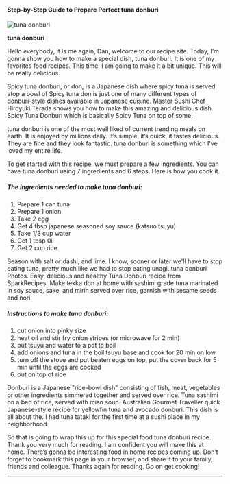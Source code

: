             

#### Step-by-Step Guide to Prepare Perfect tuna donburi

![tuna donburi](https://img-global.cpcdn.com/recipes/45964617/751x532cq70/tuna-donburi-recipe-main-photo.jpg)

**tuna donburi**

Hello everybody, it is me again, Dan, welcome to our recipe site. Today, I’m gonna show you how to make a special dish, tuna donburi. It is one of my favorites food recipes. This time, I am going to make it a bit unique. This will be really delicious.

Spicy tuna donburi, or don, is a Japanese dish where spicy tuna is served atop a bowl of Spicy tuna don is just one of many different types of donburi-style dishes available in Japanese cuisine. Master Sushi Chef Hiroyuki Terada shows you how to make this amazing and delicious dish. Spicy Tuna Donburi which is basically Spicy Tuna on top of some.

tuna donburi is one of the most well liked of current trending meals on earth. It is enjoyed by millions daily. It’s simple, it’s quick, it tastes delicious. They are fine and they look fantastic. tuna donburi is something which I’ve loved my entire life.

To get started with this recipe, we must prepare a few ingredients. You can have tuna donburi using 7 ingredients and 6 steps. Here is how you cook it.

##### The ingredients needed to make tuna donburi:

1.  Prepare 1 can tuna
2.  Prepare 1 onion
3.  Take 2 egg
4.  Get 4 tbsp japanese seasoned soy sauce (katsuo tsuyu)
5.  Take 1/3 cup water
6.  Get 1 tbsp 0il
7.  Get 2 cup rice

Season with salt or dashi, and lime. I know, sooner or later we'll have to stop eating tuna, pretty much like we had to stop eating unagi. tuna donburi Photos. Easy, delicious and healthy Tuna Donburi recipe from SparkRecipes. Make tekka don at home with sashimi grade tuna marinated in soy sauce, sake, and mirin served over rice, garnish with sesame seeds and nori.

##### Instructions to make tuna donburi:

1.  cut onion into pinky size
2.  heat oil and stir fry onion stripes (or microwave for 2 min)
3.  put tsuyu and water to a pot to boil
4.  add onions and tuna in the boil tsuyu base and cook for 20 min on low
5.  turn off the stove and put beaten eggs on top, put the cover back for 5 min until the eggs are cooked
6.  put on top of rice

Donburi is a Japanese "rice-bowl dish" consisting of fish, meat, vegetables or other ingredients simmered together and served over rice. Tuna sashimi on a bed of rice, served with miso soup. Australian Gourmet Traveller quick Japanese-style recipe for yellowfin tuna and avocado donburi. This dish is all about the. I had tuna tataki for the first time at a sushi place in my neighborhood.

So that is going to wrap this up for this special food tuna donburi recipe. Thank you very much for reading. I am confident you will make this at home. There’s gonna be interesting food in home recipes coming up. Don’t forget to bookmark this page in your browser, and share it to your family, friends and colleague. Thanks again for reading. Go on get cooking!

* * *